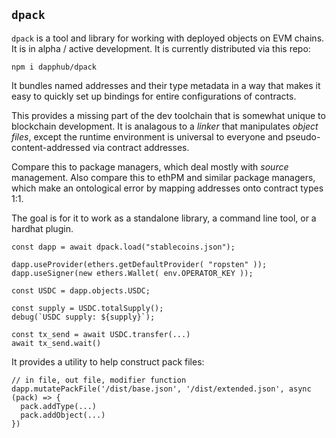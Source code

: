 `dpack`
---

`dpack` is a tool and library for working with deployed objects on EVM chains.
It is in alpha / active development. It is currently distributed via this repo:

`npm i dapphub/dpack`

It bundles named addresses and their type metadata in a way that makes it
easy to quickly set up bindings for entire configurations of contracts.

This provides a missing part of the dev toolchain that is somewhat unique to blockchain development.
It is analagous to a *linker* that manipulates *object files*, except the runtime environment is
universal to everyone and pseudo-content-addressed via contract addresses.

Compare this to package managers, which deal mostly with *source* management. Also compare this to ethPM
and similar package managers, which make an ontological error by mapping addresses onto contract types 1:1.

The goal is for it to work as a standalone library, a command line tool, or a hardhat plugin.

```
const dapp = await dpack.load("stablecoins.json");

dapp.useProvider(ethers.getDefaultProvider( "ropsten" ));
dapp.useSigner(new ethers.Wallet( env.OPERATOR_KEY ));

const USDC = dapp.objects.USDC;

const supply = USDC.totalSupply();
debug(`USDC supply: ${supply}`);

const tx_send = await USDC.transfer(...)
await tx_send.wait()
```

It provides a utility to help construct pack files:

```
// in file, out file, modifier function
dapp.mutatePackFile('/dist/base.json', '/dist/extended.json', async (pack) => {
  pack.addType(...)
  pack.addObject(...)
})
```
